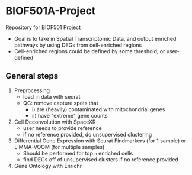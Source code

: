 # BIOF501A-Project
Repository for BIOF501 Project
- Goal is to take in Spatial Transcriptomic Data, and output enriched pathways by using DEGs from cell-enriched regions
- Cell-enriched regions could be defined by some threshold, or user-defined

## General steps
  1) Preprocessing
     - load in data with seurat
     - QC: remove capture spots that
         - i) are (heavily) contaminated with mitochondrial genes
         - ii) have "extreme" gene counts
  2) Cell Deconvolution with SpaceXR
     - user needs to provide reference
     - if no reference provided, do unsupervised clustering 
  3) Differential Gene Expression with Seurat Findmarkers (for 1 sample) or LIMMA-VOOM (for multiple samples)
     - Should be performed for top `n` enriched cells
     - find DEGs off of unsupervised clusters if no reference provided
  4) Gene Ontology with Enrichr

